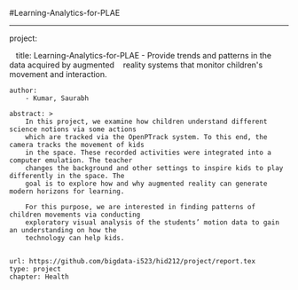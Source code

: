 
#Learning-Analytics-for-PLAE

---
project:

    title:  Learning-Analytics-for-PLAE - Provide trends and patterns in the data acquired by augmented
    reality systems that monitor children's movement and interaction. 
    
    author:
        - Kumar, Saurabh    
    
    abstract: >
        In this project, we examine how children understand different science notions via some actions 
        which are tracked via the OpenPTrack system. To this end, the camera tracks the movement of kids
        in the space. These recorded activities were integrated into a computer emulation. The teacher 
        changes the background and other settings to inspire kids to play differently in the space. The 
        goal is to explore how and why augmented reality can generate modern horizons for learning. 
        
        For this purpose, we are interested in finding patterns of children movements via conducting 
        exploratory visual analysis of the students’ motion data to gain an understanding on how the
        technology can help kids.
    
    
    url: https://github.com/bigdata-i523/hid212/project/report.tex
    type: project
    chapter: Health
